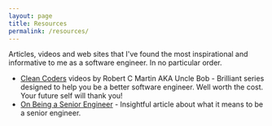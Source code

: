 ```yaml
---
layout: page
title: Resources
permalink: /resources/
---
```


Articles, videos and web sites that I've found the most inspirational and informative to me as a software engineer. In no particular order.

- [Clean Coders](http://cleancoders.com/ "Clean Coders") videos by Robert C Martin AKA Uncle Bob - Brilliant series designed to help you be a better software engineer. Well worth the cost. Your future self will thank you!
- [On Being a Senior Engineer](http://www.kitchensoap.com/2012/10/25/on-being-a-senior-engineer/ "On Being a Senior Engineer") - Insightful article about what it means to be a senior engineer.
